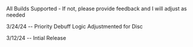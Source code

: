 All Builds Supported - If not, please provide feedback and I will adjust as needed

3/24/24
-- Priority Debuff Logic Adjustmented for Disc

3/12/24
-- Intial Release